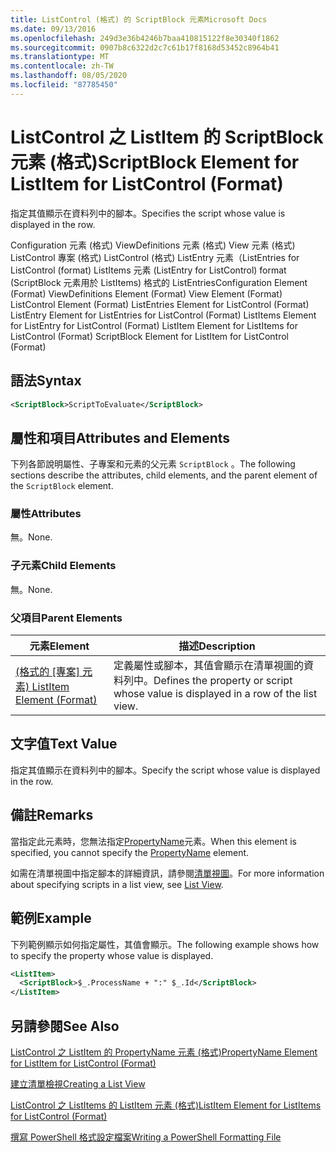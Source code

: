 ```yaml
---
title: ListControl (格式) 的 ScriptBlock 元素Microsoft Docs
ms.date: 09/13/2016
ms.openlocfilehash: 249d3e36b4246b7baa410815122f8e30340f1862
ms.sourcegitcommit: 0907b8c6322d2c7c61b17f8168d53452c8964b41
ms.translationtype: MT
ms.contentlocale: zh-TW
ms.lasthandoff: 08/05/2020
ms.locfileid: "87785450"
---
```

# <a name="scriptblock-element-for-listitem-for-listcontrol-format"></a><span data-ttu-id="e7e51-102">ListControl 之 ListItem 的 ScriptBlock 元素 (格式)</span><span class="sxs-lookup"><span data-stu-id="e7e51-102">ScriptBlock Element for ListItem for ListControl (Format)</span></span>

<span data-ttu-id="e7e51-103">指定其值顯示在資料列中的腳本。</span><span class="sxs-lookup"><span data-stu-id="e7e51-103">Specifies the script whose value is displayed in the row.</span></span>

<span data-ttu-id="e7e51-104">Configuration 元素 (格式) ViewDefinitions 元素 (格式) View 元素 (格式) ListControl 專案 (格式) ListControl (格式) ListEntry 元素（ListEntries for ListControl (format) ListItems 元素 (ListEntry for ListControl) format (ScriptBlock 元素用於 ListItems) 格式的 ListEntries</span><span class="sxs-lookup"><span data-stu-id="e7e51-104">Configuration Element (Format) ViewDefinitions Element (Format) View Element (Format) ListControl Element (Format) ListEntries Element for ListControl (Format) ListEntry Element for ListEntries for ListControl (Format) ListItems Element for ListEntry for ListControl (Format) ListItem Element for ListItems for ListControl (Format) ScriptBlock Element for ListItem for ListControl (Format)</span></span>

## <a name="syntax"></a><span data-ttu-id="e7e51-105">語法</span><span class="sxs-lookup"><span data-stu-id="e7e51-105">Syntax</span></span>

```xml
<ScriptBlock>ScriptToEvaluate</ScriptBlock>
```

## <a name="attributes-and-elements"></a><span data-ttu-id="e7e51-106">屬性和項目</span><span class="sxs-lookup"><span data-stu-id="e7e51-106">Attributes and Elements</span></span>

<span data-ttu-id="e7e51-107">下列各節說明屬性、子專案和元素的父元素 `ScriptBlock` 。</span><span class="sxs-lookup"><span data-stu-id="e7e51-107">The following sections describe the attributes, child elements, and the parent element of the `ScriptBlock` element.</span></span>

### <a name="attributes"></a><span data-ttu-id="e7e51-108">屬性</span><span class="sxs-lookup"><span data-stu-id="e7e51-108">Attributes</span></span>

<span data-ttu-id="e7e51-109">無。</span><span class="sxs-lookup"><span data-stu-id="e7e51-109">None.</span></span>

### <a name="child-elements"></a><span data-ttu-id="e7e51-110">子元素</span><span class="sxs-lookup"><span data-stu-id="e7e51-110">Child Elements</span></span>

<span data-ttu-id="e7e51-111">無。</span><span class="sxs-lookup"><span data-stu-id="e7e51-111">None.</span></span>

### <a name="parent-elements"></a><span data-ttu-id="e7e51-112">父項目</span><span class="sxs-lookup"><span data-stu-id="e7e51-112">Parent Elements</span></span>

|<span data-ttu-id="e7e51-113">元素</span><span class="sxs-lookup"><span data-stu-id="e7e51-113">Element</span></span>|<span data-ttu-id="e7e51-114">描述</span><span class="sxs-lookup"><span data-stu-id="e7e51-114">Description</span></span>|
|-------------|-----------------|
|<span data-ttu-id="e7e51-115">[ (格式的 [專案] 元素) ](./listitem-element-for-listitems-for-listcontrol-format.md)</span><span class="sxs-lookup"><span data-stu-id="e7e51-115">[ListItem Element (Format)](./listitem-element-for-listitems-for-listcontrol-format.md)</span></span>|<span data-ttu-id="e7e51-116">定義屬性或腳本，其值會顯示在清單視圖的資料列中。</span><span class="sxs-lookup"><span data-stu-id="e7e51-116">Defines the property or script whose value is displayed in a row of the list view.</span></span>|

## <a name="text-value"></a><span data-ttu-id="e7e51-117">文字值</span><span class="sxs-lookup"><span data-stu-id="e7e51-117">Text Value</span></span>

<span data-ttu-id="e7e51-118">指定其值顯示在資料列中的腳本。</span><span class="sxs-lookup"><span data-stu-id="e7e51-118">Specify the script whose value is displayed in the row.</span></span>

## <a name="remarks"></a><span data-ttu-id="e7e51-119">備註</span><span class="sxs-lookup"><span data-stu-id="e7e51-119">Remarks</span></span>

<span data-ttu-id="e7e51-120">當指定此元素時，您無法指定[PropertyName](./propertyname-element-for-listitem-for-listcontrol-format.md)元素。</span><span class="sxs-lookup"><span data-stu-id="e7e51-120">When this element is specified, you cannot specify the [PropertyName](./propertyname-element-for-listitem-for-listcontrol-format.md) element.</span></span>

<span data-ttu-id="e7e51-121">如需在清單視圖中指定腳本的詳細資訊，請參閱[清單視圖](./creating-a-list-view.md)。</span><span class="sxs-lookup"><span data-stu-id="e7e51-121">For more information about specifying scripts in a list view, see [List View](./creating-a-list-view.md).</span></span>

## <a name="example"></a><span data-ttu-id="e7e51-122">範例</span><span class="sxs-lookup"><span data-stu-id="e7e51-122">Example</span></span>

<span data-ttu-id="e7e51-123">下列範例顯示如何指定屬性，其值會顯示。</span><span class="sxs-lookup"><span data-stu-id="e7e51-123">The following example shows how to specify the property whose value is displayed.</span></span>

```xml
<ListItem>
  <ScriptBlock>$_.ProcessName + ":" $_.Id</ScriptBlock>
</ListItem>

```

## <a name="see-also"></a><span data-ttu-id="e7e51-124">另請參閱</span><span class="sxs-lookup"><span data-stu-id="e7e51-124">See Also</span></span>

[<span data-ttu-id="e7e51-125">ListControl 之 ListItem 的 PropertyName 元素 (格式)</span><span class="sxs-lookup"><span data-stu-id="e7e51-125">PropertyName Element for ListItem for ListControl (Format)</span></span>](./propertyname-element-for-listitem-for-listcontrol-format.md)

[<span data-ttu-id="e7e51-126">建立清單檢視</span><span class="sxs-lookup"><span data-stu-id="e7e51-126">Creating a List View</span></span>](./creating-a-list-view.md)

[<span data-ttu-id="e7e51-127">ListControl 之 ListItems 的 ListItem 元素 (格式)</span><span class="sxs-lookup"><span data-stu-id="e7e51-127">ListItem Element for ListItems for ListControl (Format)</span></span>](./listitem-element-for-listitems-for-listcontrol-format.md)

[<span data-ttu-id="e7e51-128">撰寫 PowerShell 格式設定檔案</span><span class="sxs-lookup"><span data-stu-id="e7e51-128">Writing a PowerShell Formatting File</span></span>](./writing-a-powershell-formatting-file.md)
